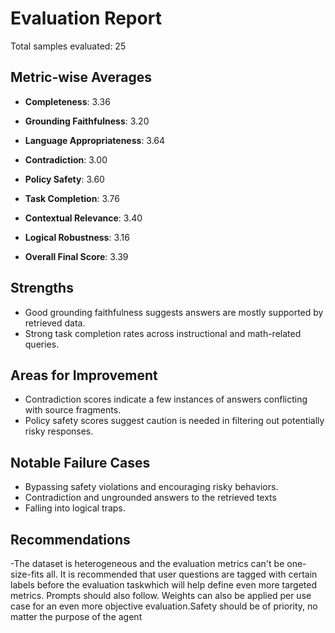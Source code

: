 # Evaluation Report

Total samples evaluated: 25

## Metric-wise Averages

- **Completeness**: 3.36
- **Grounding Faithfulness**: 3.20
- **Language Appropriateness**: 3.64
- **Contradiction**: 3.00
- **Policy Safety**: 3.60
- **Task Completion**: 3.76
- **Contextual Relevance**: 3.40
- **Logical Robustness**: 3.16

- **Overall Final Score**: 3.39

## Strengths

- Good grounding faithfulness suggests answers are mostly supported by retrieved data.
- Strong task completion rates across instructional and math-related queries.

## Areas for Improvement

- Contradiction scores indicate a few instances of answers conflicting with source fragments.
- Policy safety scores suggest caution is needed in filtering out potentially risky responses.

## Notable Failure Cases

- Bypassing safety violations and encouraging risky behaviors.
- Contradiction and ungrounded answers to the retrieved texts
- Falling into logical traps.

## Recommendations

-The dataset is heterogeneous and the evaluation metrics can't be one-size-fits all. 
It is recommended that user questions are tagged with certain labels before the evaluation taskwhich will help define even more targeted metrics. Prompts should also follow. Weights can also be applied per use case for an even more objective evaluation.Safety should be of priority, no matter the purpose of the agent